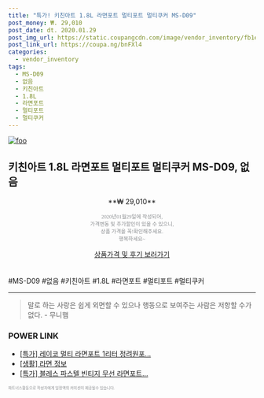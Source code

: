 ```yaml
--- 
title: "특가! 키친아트 1.8L 라면포트 멀티포트 멀티쿠커 MS-D09" 
post_money: ₩. 29,010 
post_date: dt. 2020.01.29 
post_img_url: https://static.coupangcdn.com/image/vendor_inventory/fb1e/da9aef3efba80c8f475b40cdff76b6699fb4eb8235c65ce13b78e94e0bc1.jpg 
post_link_url: https://coupa.ng/bnFXl4 
categories: 
  - vendor_inventory 
tags: 
  - MS-D09 
  - 없음 
  - 키친아트 
  - 1.8L 
  - 라면포트 
  - 멀티포트 
  - 멀티쿠커 
--- 
```

[![foo](https://static.coupangcdn.com/image/vendor_inventory/fb1e/da9aef3efba80c8f475b40cdff76b6699fb4eb8235c65ce13b78e94e0bc1.jpg)](https://coupa.ng/bnFXl4) 

## 키친아트 1.8L 라면포트 멀티포트 멀티쿠커 MS-D09, 없음 
<p style="text-align: center;">**₩ 29,010**</p> 
<p style="text-align: center;"><span style="color: #898c8f; font-family: Georgia,Times,serif; font-size: 0.75em;">2020년01월29일에 작성되어, <br>가격변동 및 추가할인이 있을 수 있으니,<br> 상품 가격을 꼭!확인해주세요.<br>행복하세요~</span> 
</p>	 
<div markdown="0" style="text-align: center;"><a href="https://coupa.ng/bnFXl4" class="btn btn--success">상품가격 및 후기 보러가기</a></div> 
<br><br> 
  #MS-D09 #없음 #키친아트 #1.8L #라면포트 #멀티포트 #멀티쿠커 
<hr> 

> 말로 하는 사랑은 쉽게 외면할 수 있으나 행동으로 보여주는 사람은 저항할 수가 없다. - 무니햄 


### POWER LINK

* <a href="https://blog.naver.com/santokki14/221789915313" target="_blank">[특가] 레이코 멀티 라면포트 1리터 정려원포...</a>
* <a href="https://blog.naver.com/sakai111/221757481800" target="_blank"> [생활] 라면 정보 </a>
* <a href="https://blog.naver.com/sakai111/221789215524" target="_blank">[특가] 블레스 파스텔 빈티지 무선 라면포트...</a>

<span style="color: #898c8f; font-family: Georgia,Times,serif; font-size: 0.55em;">파트너스활동으로 작성자에게 일정액의 커미션이 제공될수 있습니다.</span> 
